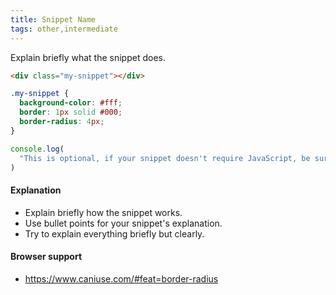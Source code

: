 ```yaml
---
title: Snippet Name
tags: other,intermediate
---
```


Explain briefly what the snippet does.

```html
<div class="my-snippet"></div>
```

```css
.my-snippet {
  background-color: #fff;
  border: 1px solid #000;
  border-radius: 4px;
}
```

```js
console.log(
  "This is optional, if your snippet doesn't require JavaScript, be sure to delete this block!"
)
```

#### Explanation

- Explain briefly how the snippet works.
- Use bullet points for your snippet's explanation.
- Try to explain everything briefly but clearly.

#### Browser support

- https://www.caniuse.com/#feat=border-radius
